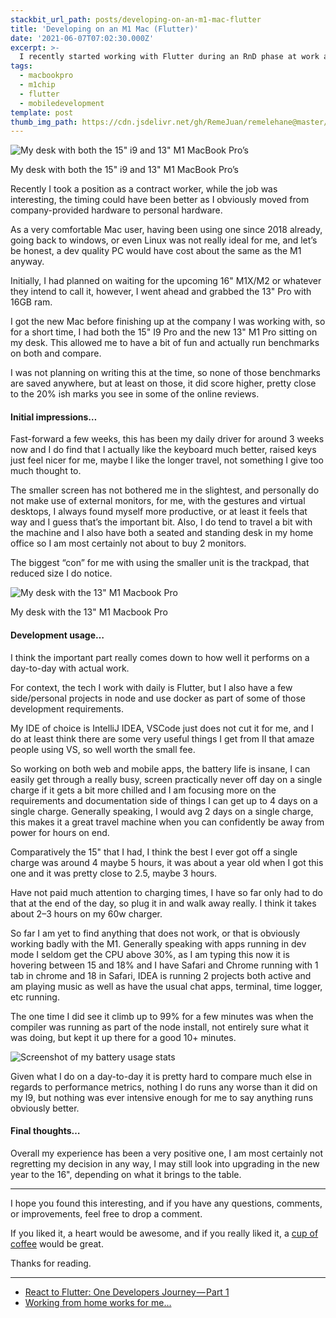 ```yaml
---
stackbit_url_path: posts/developing-on-an-m1-mac-flutter
title: 'Developing on an M1 Mac (Flutter)'
date: '2021-06-07T07:02:30.000Z'
excerpt: >-
  I recently started working with Flutter during an RnD phase at work after Ionic which had been the planned direction revealed itself to be a non-viable option given the businesses requirement.
tags:
  - macbookpro
  - m1chip
  - flutter
  - mobiledevelopment
template: post
thumb_img_path: https://cdn.jsdelivr.net/gh/RemeJuan/remelehane@master/uPic/1*Kt-OmebhakPpDpsbBZZHCQ.jpeg
---
```


![My desk with both the 15" i9 and 13" M1 MacBook Pro’s](https://cdn.jsdelivr.net/gh/RemeJuan/remelehane@master/uPic/1*Kt-OmebhakPpDpsbBZZHCQ.jpeg)<figcaption>My desk with both the 15" i9 and 13" M1 MacBook Pro’s</figcaption>

Recently I took a position as a contract worker, while the job was interesting, the timing could have been better as I obviously moved from company-provided hardware to personal hardware.

As a very comfortable Mac user, having been using one since 2018 already, going back to windows, or even Linux was not really ideal for me, and let’s be honest, a dev quality PC would have cost about the same as the M1 anyway.

Initially, I had planned on waiting for the upcoming 16" M1X/M2 or whatever they intend to call it, however, I went ahead and grabbed the 13" Pro with 16GB ram.

I got the new Mac before finishing up at the company I was working with, so for a short time, I had both the 15" I9 Pro and the new 13" M1 Pro sitting on my desk. This allowed me to have a bit of fun and actually run benchmarks on both and compare.

I was not planning on writing this at the time, so none of those benchmarks are saved anywhere, but at least on those, it did score higher, pretty close to the 20% ish marks you see in some of the online reviews.

#### Initial impressions…

Fast-forward a few weeks, this has been my daily driver for around 3 weeks now and I do find that I actually like the keyboard much better, raised keys just feel nicer for me, maybe I like the longer travel, not something I give too much thought to.

The smaller screen has not bothered me in the slightest, and personally do not make use of external monitors, for me, with the gestures and virtual desktops, I always found myself more productive, or at least it feels that way and I guess that’s the important bit. Also, I do tend to travel a bit with the machine and I also have both a seated and standing desk in my home office so I am most certainly not about to buy 2 monitors.

The biggest “con” for me with using the smaller unit is the trackpad, that reduced size I do notice.

![My desk with the 13" M1 Macbook Pro](https://cdn.jsdelivr.net/gh/RemeJuan/remelehane@master/uPic/1*L0a5Si8dT5ACYGpfh6Whzw.jpeg)<figcaption>My desk with the 13" M1 Macbook Pro</figcaption>

#### Development usage…

I think the important part really comes down to how well it performs on a day-to-day with actual work.

For context, the tech I work with daily is Flutter, but I also have a few side/personal projects in node and use docker as part of some of those development requirements.

My IDE of choice is IntelliJ IDEA, VSCode just does not cut it for me, and I do at least think there are some very useful things I get from II that amaze people using VS, so well worth the small fee.

So working on both web and mobile apps, the battery life is insane, I can easily get through a really busy, screen practically never off day on a single charge if it gets a bit more chilled and I am focusing more on the requirements and documentation side of things I can get up to 4 days on a single charge. Generally speaking, I would avg 2 days on a single charge, this makes it a great travel machine when you can confidently be away from power for hours on end.

Comparatively the 15" that I had, I think the best I ever got off a single charge was around 4 maybe 5 hours, it was about a year old when I got this one and it was pretty close to 2.5, maybe 3 hours.

Have not paid much attention to charging times, I have so far only had to do that at the end of the day, so plug it in and walk away really. I think it takes about 2–3 hours on my 60w charger.

So far I am yet to find anything that does not work, or that is obviously working badly with the M1. Generally speaking with apps running in dev mode I seldom get the CPU above 30%, as I am typing this now it is hovering between 15 and 18% and I have Safari and Chrome running with 1 tab in chrome and 18 in Safari, IDEA is running 2 projects both active and am playing music as well as have the usual chat apps, terminal, time logger, etc running.

The one time I did see it climb up to 99% for a few minutes was when the compiler was running as part of the node install, not entirely sure what it was doing, but kept it up there for a good 10+ minutes.

![Screenshot of my battery usage stats](https://cdn.jsdelivr.net/gh/RemeJuan/remelehane@master/uPic/1*qod1YXr25wBQAwLYGn1jyg.png)

Given what I do on a day-to-day it is pretty hard to compare much else in regards to performance metrics, nothing I do runs any worse than it did on my I9, but nothing was ever intensive enough for me to say anything runs obviously better.

#### Final thoughts…

Overall my experience has been a very positive one, I am most certainly not regretting my decision in any way, I may still look into upgrading in the new year to the 16", depending on what it brings to the table.

****

I hope you found this interesting, and if you have any questions, comments, or improvements, feel free to drop a comment.

If you liked it, a heart would be awesome, and if you really liked it, a [cup of coffee](http://buymeacoffee.com/remelehane) would be great.

Thanks for reading.

****

- [React to Flutter: One Developers Journey — Part 1](https://remelehane.dev/posts/react-to-flutter-one-developers-journey-part-1/)
- [Working from home works for me…](https://remelehane.dev/posts/working-from-home-works-for-me/)
